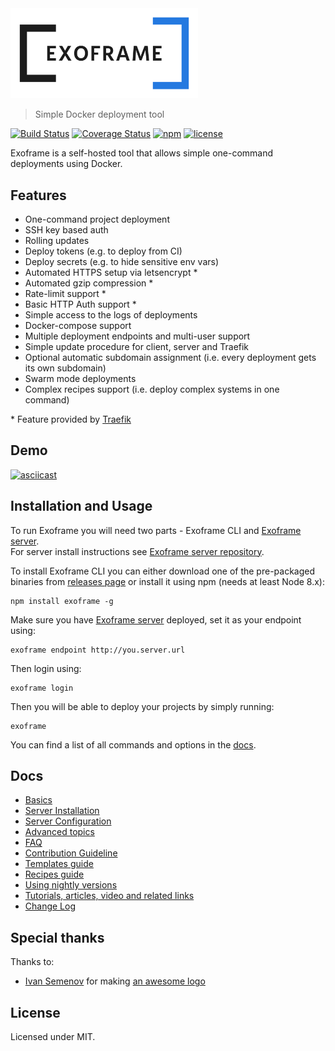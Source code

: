 <img alt="Exoframe" src="./logo/png/exo_blue.png" width="300">

> Simple Docker deployment tool

[![Build Status](https://travis-ci.org/exoframejs/exoframe.svg?branch=master)](https://travis-ci.org/exoframejs/exoframe)
[![Coverage Status](https://coveralls.io/repos/github/exoframejs/exoframe/badge.svg?branch=master)](https://coveralls.io/github/exoframejs/exoframe?branch=master)
[![npm](https://img.shields.io/npm/v/exoframe.svg)](https://www.npmjs.com/package/exoframe)
[![license](https://img.shields.io/github/license/mashape/apistatus.svg?maxAge=2592000)](https://opensource.org/licenses/MIT)

Exoframe is a self-hosted tool that allows simple one-command deployments using Docker.

## Features

- One-command project deployment
- SSH key based auth
- Rolling updates
- Deploy tokens (e.g. to deploy from CI)
- Deploy secrets (e.g. to hide sensitive env vars)
- Automated HTTPS setup via letsencrypt \*
- Automated gzip compression \*
- Rate-limit support \*
- Basic HTTP Auth support \*
- Simple access to the logs of deployments
- Docker-compose support
- Multiple deployment endpoints and multi-user support
- Simple update procedure for client, server and Traefik
- Optional automatic subdomain assignment (i.e. every deployment gets its own subdomain)
- Swarm mode deployments
- Complex recipes support (i.e. deploy complex systems in one command)

\* Feature provided by [Traefik](https://traefik.io/)

## Demo

[![asciicast](https://asciinema.org/a/129255.png)](https://asciinema.org/a/129255)

## Installation and Usage

To run Exoframe you will need two parts - Exoframe CLI and [Exoframe server](https://github.com/exoframejs/exoframe-server).  
For server install instructions see [Exoframe server repository](https://github.com/exoframejs/exoframe-server).

To install Exoframe CLI you can either download one of the pre-packaged binaries from [releases page](https://github.com/exoframejs/exoframe/releases) or install it using npm (needs at least Node 8.x):

```
npm install exoframe -g
```

Make sure you have [Exoframe server](https://github.com/exoframejs/exoframe-server) deployed, set it as your endpoint using:

```
exoframe endpoint http://you.server.url
```

Then login using:

```
exoframe login
```

Then you will be able to deploy your projects by simply running:

```
exoframe
```

You can find a list of all commands and options in the [docs](./docs/README.md).

## Docs

- [Basics](docs/Basics.md)
- [Server Installation](docs/ServerInstallation.md)
- [Server Configuration](docs/ServerConfiguration.md)
- [Advanced topics](docs/Advanced.md)
- [FAQ](docs/FAQ.md)
- [Contribution Guideline](docs/Contributing.md)
- [Templates guide](docs/TemplatesGuide.md)
- [Recipes guide](docs/RecipesGuide.md)
- [Using nightly versions](docs/Nightly.md)
- [Tutorials, articles, video and related links](docs/Links.md)
- [Change Log](CHANGELOG.md)

## Special thanks

Thanks to:

- [Ivan Semenov](https://www.behance.net/ivan_semenov) for making [an awesome logo](./logo/README.md)

## License

Licensed under MIT.
